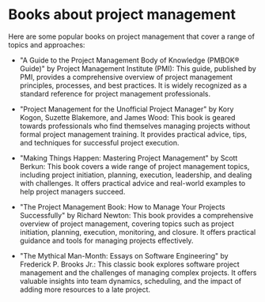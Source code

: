 # Books about project management

Here are some popular books on project management that cover a range of topics and approaches:

* "A Guide to the Project Management Body of Knowledge (PMBOK® Guide)" by Project Management Institute (PMI): This guide, published by PMI, provides a comprehensive overview of project management principles, processes, and best practices. It is widely recognized as a standard reference for project management professionals.

* "Project Management for the Unofficial Project Manager" by Kory Kogon, Suzette Blakemore, and James Wood: This book is geared towards professionals who find themselves managing projects without formal project management training. It provides practical advice, tips, and techniques for successful project execution.

* "Making Things Happen: Mastering Project Management" by Scott Berkun: This book covers a wide range of project management topics, including project initiation, planning, execution, leadership, and dealing with challenges. It offers practical advice and real-world examples to help project managers succeed.

* "The Project Management Book: How to Manage Your Projects Successfully" by Richard Newton: This book provides a comprehensive overview of project management, covering topics such as project initiation, planning, execution, monitoring, and closure. It offers practical guidance and tools for managing projects effectively.

* "The Mythical Man-Month: Essays on Software Engineering" by Frederick P. Brooks Jr.: This classic book explores software project management and the challenges of managing complex projects. It offers valuable insights into team dynamics, scheduling, and the impact of adding more resources to a late project.

